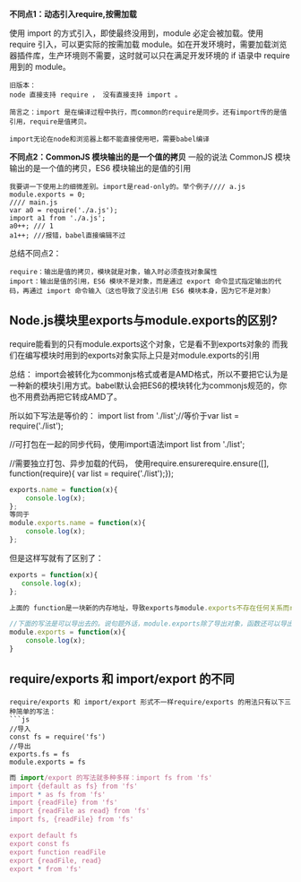 
**不同点1：动态引入require,按需加载**

使用 import 的方式引入，即使最终没用到，module 必定会被加载。使用 require 引入，可以更实际的按需加载 module。如在开发环境时，需要加载浏览器插件库，生产环境则不需要，这时就可以只在满足开发环境的 if 语录中 require 用到的 module。
```
旧版本：
node 直接支持 require ， 没有直接支持 import 。

简言之：import 是在编译过程中执行，而common的require是同步。还有import传的是值引用，require是值拷贝。

import无论在node和浏览器上都不能直接使用吧，需要babel编译
```

**不同点2：CommonJS 模块输出的是一个值的拷贝**
一般的说法
CommonJS 模块输出的是一个值的拷贝，ES6 模块输出的是值的引用
```
我要讲一下使用上的细微差别。import是read-only的。举个例子//// a.js
module.exports = 0;
//// main.js
var a0 = require('./a.js');
import a1 from './a.js';
a0++; /// 1
a1++; ///报错，babel直接编辑不过
```
总结不同点2：
```
require：输出是值的拷贝，模块就是对象，输入时必须查找对象属性
import：输出是值的引用，ES6 模块不是对象，而是通过 export 命令显式指定输出的代码，再通过 import 命令输入（这也导致了没法引用 ES6 模块本身，因为它不是对象）
```

## Node.js模块里exports与module.exports的区别?
require能看到的只有module.exports这个对象，它是看不到exports对象的
而我们在编写模块时用到的exports对象实际上只是对module.exports的引用


总结：
import会被转化为commonjs格式或者是AMD格式，所以不要把它认为是一种新的模块引用方式。babel默认会把ES6的模块转化为commonjs规范的，你也不用费劲再把它转成AMD了。

所以如下写法是等价的：
import list from './list';//等价于var list = require('./list');

//可打包在一起的同步代码，使用import语法import list from './list';

//需要独立打包、异步加载的代码，
使用require.ensurerequire.ensure([], function(require){ var list = require('./list');});

```js
exports.name = function(x){
    console.log(x);
};
等同于
module.exports.name = function(x){
    console.log(x);
};
```
但是这样写就有了区别了：
```js
exports = function(x){
   console.log(x);
};

上面的 function是一块新的内存地址，导致exports与module.exports不存在任何关系而require方能看到的只有module.exports这个对象，看不到exports对象，所以这样写是导不出去的。

//下面的写法是可以导出去的。说句题外话，module.exports除了导出对象，函数还可以导出所有的类型，比如字符串、数值等。
module.exports = function(x){
	console.log(x);
}
```

## require/exports 和 import/export 的不同
```
require/exports 和 import/export 形式不一样require/exports 的用法只有以下三种简单的写法：
```js
//导入
const fs = require('fs')
//导出
exports.fs = fs
module.exports = fs
```

```js
而 import/export 的写法就多种多样：import fs from 'fs'
import {default as fs} from 'fs'
import * as fs from 'fs'
import {readFile} from 'fs'
import {readFile as read} from 'fs'
import fs, {readFile} from 'fs'

export default fs
export const fs
export function readFile
export {readFile, read}
export * from 'fs'
```